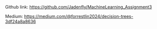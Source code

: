 Github link: https://github.com/Jadenfly/MachineLearning_Assignment3

Medium: https://medium.com/@forrestlin2024/decision-trees-3df24a8a8636
